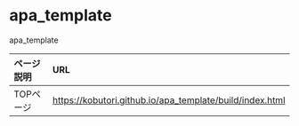 # apa_template
apa_template

|ページ説明|URL|
|:---|:---|
|TOPページ|https://kobutori.github.io/apa_template/build/index.html|



